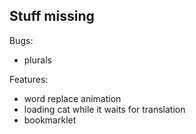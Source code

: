 Stuff missing
---

Bugs:

* plurals

Features:

* word replace animation
* loading cat while it waits for translation
* bookmarklet